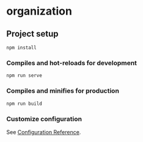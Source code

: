 # organization

## Project setup
```
npm install
```

### Compiles and hot-reloads for development
```
npm run serve
```

### Compiles and minifies for production
```
npm run build
```

### Customize configuration
See [Configuration Reference](https://cli.vuejs.org/config/).


<!-- PartEmployee page_1 -->
<!-- EmployeePage page_2 -->
<!-- PositionPage page_3 -->
<!-- FactoryPart page_4 -->
<!-- DirectionPage page_5 -->
<!-- TypesPage page_6 -->


